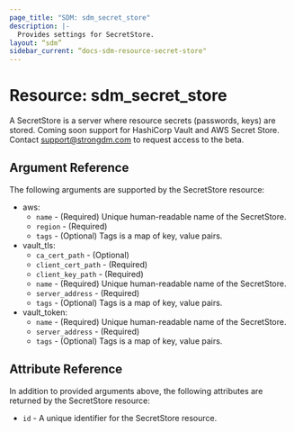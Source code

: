 ```yaml
---
page_title: "SDM: sdm_secret_store"
description: |-
  Provides settings for SecretStore.
layout: “sdm”
sidebar_current: “docs-sdm-resource-secret-store"
---
```

# Resource: sdm_secret_store

A SecretStore is a server where resource secrets (passwords, keys) are stored. 
 Coming soon support for HashiCorp Vault and AWS Secret Store. Contact support@strongdm.com to request access to the beta.
## Argument Reference
The following arguments are supported by the SecretStore resource:
* aws:
	* `name` - (Required) Unique human-readable name of the SecretStore.
	* `region` - (Required) 
	* `tags` - (Optional) Tags is a map of key, value pairs.
* vault_tls:
	* `ca_cert_path` - (Optional) 
	* `client_cert_path` - (Required) 
	* `client_key_path` - (Required) 
	* `name` - (Required) Unique human-readable name of the SecretStore.
	* `server_address` - (Required) 
	* `tags` - (Optional) Tags is a map of key, value pairs.
* vault_token:
	* `name` - (Required) Unique human-readable name of the SecretStore.
	* `server_address` - (Required) 
	* `tags` - (Optional) Tags is a map of key, value pairs.
## Attribute Reference
In addition to provided arguments above, the following attributes are returned by the SecretStore resource:
* `id` - A unique identifier for the SecretStore resource.
